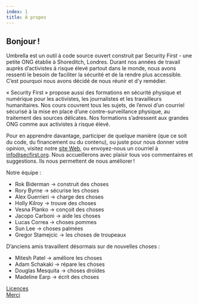 ```yaml
---
index: 1
title: À propos
---
```

## Bonjour !

Umbrella est un outil à code source ouvert construit par Security First - une petite ONG établie à Shoreditch, Londres. Durant nos années de travail auprès d’activistes à risque élevé partout dans le monde, nous avons ressenti le besoin de faciliter la sécurité et de la rendre plus accessible. C’est pourquoi nous avons décidé de nous réunir et d’y remédier.

« Security First » propose aussi des formations en sécurité physique et numérique pour les activistes, les journalistes et les travailleurs humanitaires. Nos cours couvrent tous les sujets, de l’envoi d’un courriel sécurisé à la mise en place d’une contre-surveillance physique, au traitement des sources délicates. Nos formations s’adressent aux grandes ONG comme aux activistes à risque élevé.

Pour en apprendre davantage, participer de quelque manière (que ce soit du code, du financement ou du contenu), ou juste pour nous donner votre opinion, visitez notre [site Web](https://secfirst.org), ou envoyez-nous un courriel à info@secfirst.org. Nous accueillerons avec plaisir tous vos commentaires et suggestions. Ils nous permettent de nous améliorer !

Notre équipe :

*   Rok Biderman -> construit des choses
*   Rory Byrne -> sécurise les choses
*   Alex Guerrieri -> charge des choses
*   Holly Kilroy -> trouve des choses
*   Vesna Planko -> conçoit des choses
*   Jacopo Carboni -> aide les choses
*   Lucas Correa -> choses pommes
*   Sun Lee -> choses palmées
*   Gregor Stamejcic -> les choses de troupeaux

D’anciens amis travaillent désormais sur de nouvelles choses :
*   Mitesh Patel -> améliore les choses
*   Adam Schakaki -> répare les choses
*   Douglas Mesquita -> choses droïdes
*   Madeline Earp -> écrit des choses

[Licences](umbrella://licences/)  
[Merci](umbrella://thankyou/)
